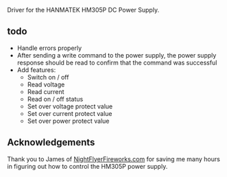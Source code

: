 Driver for the HANMATEK HM305P DC Power Supply.

## todo
* Handle errors properly
* After sending a write command to the power supply, the power supply response should be read to confirm that the command was successful
* Add features:
    + Switch on / off
	+ Read voltage
	+ Read current
	+ Read on / off status
	+ Set over voltage protect value
	+ Set over current protect value
	+ Set over power protect value

## Acknowledgements
Thank you to James of [NightFlyerFireworks.com](http://nightflyerfireworks.com/) for saving me many hours in figuring out how to control the HM305P power supply.
